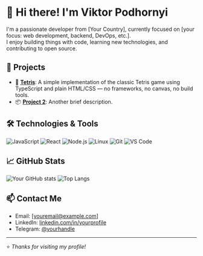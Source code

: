 # 👋 Hi there! I'm Viktor Podhornyi

I'm a passionate developer from [Your Country], currently focused on [your focus: web development, backend, DevOps, etc.].  
I enjoy building things with code, learning new technologies, and contributing to open source.

## 🚀 Projects

- 🔧 [**Tetris**]([https://github.com/yourusername/project1](https://github.com/vpodhornyi/TypescriptTetris)): A simple implementation of the classic Tetris game using TypeScript and plain HTML/CSS — no frameworks, no canvas, no build tools.
- 📦 [**Project 2**](https://github.com/yourusername/project2): Another brief description.

## 🛠️ Technologies & Tools

![JavaScript](https://img.shields.io/badge/-JavaScript-333?style=flat-square&logo=javascript)
![React](https://img.shields.io/badge/-React-333?style=flat-square&logo=react)
![Node.js](https://img.shields.io/badge/-Node.js-333?style=flat-square&logo=node.js)
![Linux](https://img.shields.io/badge/-Linux-333?style=flat-square&logo=linux)
![Git](https://img.shields.io/badge/-Git-333?style=flat-square&logo=git)
![VS Code](https://img.shields.io/badge/-VS_Code-333?style=flat-square&logo=visual-studio-code)

## 📈 GitHub Stats

![Your GitHub stats](https://github-readme-stats.vercel.app/api?username=yourusername&show_icons=true&theme=github_dark)
![Top Langs](https://github-readme-stats.vercel.app/api/top-langs/?username=yourusername&layout=compact&theme=github_dark)

## 📫 Contact Me

- Email: [youremail@example.com]
- LinkedIn: [linkedin.com/in/yourprofile](https://linkedin.com/in/yourprofile)
- Telegram: [@yourhandle](https://t.me/yourhandle)

---

⭐️ _Thanks for visiting my profile!_

